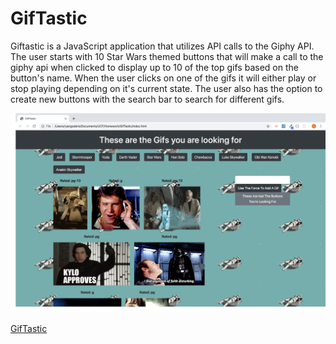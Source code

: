 # GifTastic
Giftastic is a JavaScript application that utilizes API calls to the Giphy API.  The user starts with 10 Star Wars themed buttons that will make a call to the giphy api when clicked to display up to 10 of the top gifs based on the button's name.  When the user clicks on one of the gifs it will either play or stop playing depending on it's current state.  The user also has the option to create new buttons with the search bar to search for different gifs.

![screenshot](./assets/images/giftastic.png)

[GifTastic](https://rgoderis.github.io/GifTastic/)